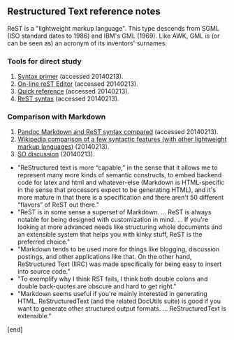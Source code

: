 ## Restructured Text reference notes

ReST is a "lightweight markup language". This type descends from SGML (ISO standard dates to 1986) and IBM's GML (1969). Like AWK, GML is (or can be seen as) an acronym of its inventors' surnames.

### Tools for direct study

 1. [Syntax primer](http://sphinx-doc.org/rest.html) (accessed 20140213).
 1. [On-line reST Editor](http://rst.ninjs.org/) (accessed 20140213).
 1. [Quick reference](http://docutils.sourceforge.net/docs/user/rst/quickref.html) (accessed 20140213).
 2. [ReST syntax](http://wiki.typo3.org/ReST_Syntax) (accessed 20140213).

### Comparison with Markdown

 1. [Pandoc Markdown and ReST syntax compared](http://www.unexpected-vortices.com/doc-notes/markdown-and-rest-compared.html) (accessed 20140213).
 1. [Wikipedia comparison of a few syntactic features (with other lightweight markup languages)](http://en.wikipedia.org/wiki/Lightweight_markup_language#Text.2Ffont-face_formatting) (20140213).
 1. [SO discussion](http://stackoverflow.com/questions/34276/markdown-versus-restructuredtext) (20140213).
 
   * "ReStructured text is more “capable,” in the sense that it allows me to represent many more kinds of semantic constructs, to embed backend code for latex and html and whatever-else (Markdown is HTML-specific in the sense that processors expect to be generating HTML), and it's more mature in that there is a specification and there aren't 50 different “flavors” of ReST out there."
   * "ReST is in some sense a superset of Markdown. … ReST is always notable for being designed with customization in mind. … If you're looking at more advanced needs like structuring whole documents and an extensible system that helps you with kinky stuff, ReST is the preferred choice."
   * "Markdown tends to be used more for things like blogging, discussion postings, and other applications like that. On the other hand, ReStructured Text (IIRC) was made specifically for being easy to insert into source code."
   * "To exemplify why I think RST fails, I think both double colons and double back-quotes are obscure and hard to get right."
   * "Markdown seems useful if you're mainly interested in generating HTML. ReStructuredText (and the related DocUtils suite) is good if you want to generate other structured output formats. … ReStructuredText is extensible."

[end]
